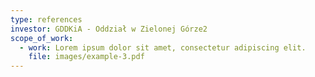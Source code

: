 ```yaml
---
type: references
investor: GDDKiA - Oddział w Zielonej Górze2
scope_of_work:
  - work: Lorem ipsum dolor sit amet, consectetur adipiscing elit.
    file: images/example-3.pdf
---
```

